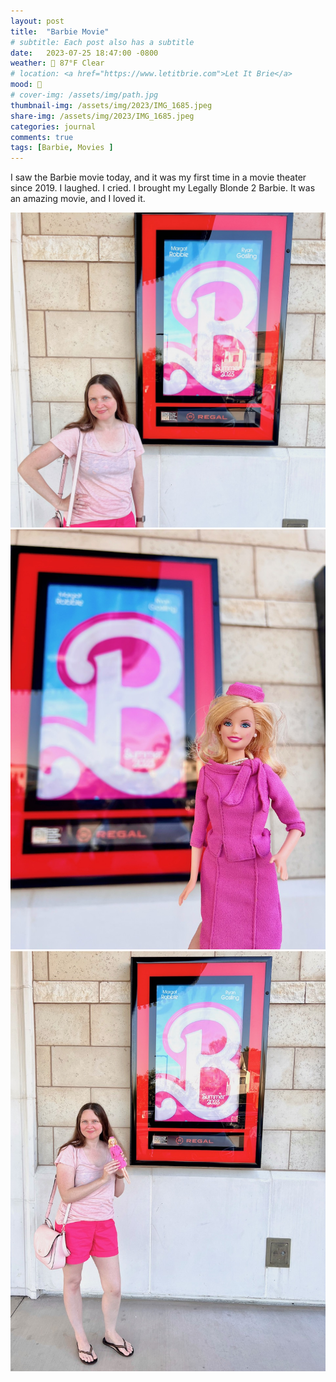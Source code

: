 ```yaml
---
layout: post
title:  "Barbie Movie"
# subtitle: Each post also has a subtitle
date:   2023-07-25 18:47:00 -0800
weather: 🔆 87°F Clear
# location: <a href="https://www.letitbrie.com">Let It Brie</a>
mood: 🩷 
# cover-img: /assets/img/path.jpg
thumbnail-img: /assets/img/2023/IMG_1685.jpeg
share-img: /assets/img/2023/IMG_1685.jpeg
categories: journal
comments: true
tags: [Barbie, Movies ]
---
```


I saw the Barbie movie today, and it was my first time in a movie theater since 2019. I laughed. I cried. I brought my Legally Blonde 2 Barbie. It was an amazing movie, and I loved it.

![Shannon standing in front of the poster for the Barbie movie. Shannon is wearing a light pink shirt with dark pink shorts.](/assets/img/2023/IMG_1666.jpeg)
![Barbie as Elle Woods from Legally Blonde 2 in the foreground, with a poster for Barbie The Movie in the background](/assets/img/2023/IMG_1685.jpeg)
![Shannon standing in front of the poster for the Barbie movie. Shannon is wearing a light pink shirt with dark pink shorts. Shannon is holding Barbie doll as Elle Woods from Legally Blonde 2.](/assets/img/2023/IMG_1670.jpeg)